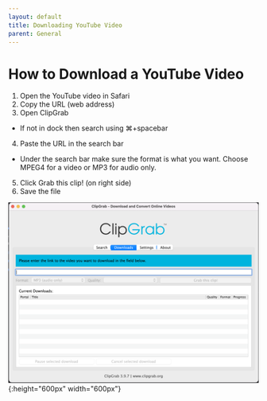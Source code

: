 ```yaml
---
layout: default
title: Downloading YouTube Video
parent: General
---
```


# How to Download a YouTube Video

1. Open the YouTube video in Safari
2. Copy the URL (web address)
3. Open ClipGrab
  - If not in dock then search using &#8984;+spacebar
4. Paste the URL in the search bar
  - Under the search bar make sure the format is what you want. Choose MPEG4 for a video or MP3 for audio only.
5. Click Grab this clip! (on right side)
6. Save the file

![ClipGrab Screenshot](../assets/images/general/youtube-clipgrab.png){:height="600px" width="600px"}
